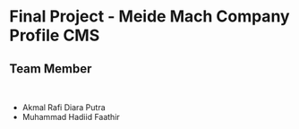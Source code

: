 # Final Project - Meide Mach Company Profile CMS
## Team Member
<br>
<ul>
  <li>Akmal Rafi Diara Putra</li>
  <li>Muhammad Hadiid Faathir</li>
</ul>
